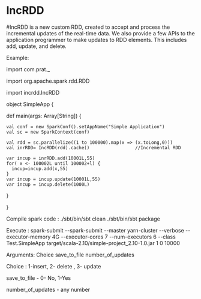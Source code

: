 # IncRDD
#IncRDD is a new custom RDD, created to accept and process the incremental updates of the real-time data. 
We also provide a few APIs to the application programmer to make updates to RDD elements. This includes add, update, and delete.

Example:

import com.prat._

import org.apache.spark.rdd.RDD

import incrdd.IncRDD

object SimpleApp {

 def main(args: Array[String]) {
 
    val conf = new SparkConf().setAppName("Simple Application")
    val sc = new SparkContext(conf)
    
    val rdd = sc.parallelize((1 to 100000).map(x => (x.toLong,0)))   
    val inrRDD= IncRDD(rdd).cache()                 //Incremental RDD

    var incup = inrRDD.add(10001L,55)
    for( x <- 100002L until 100002+l) { 
      incup=incup.add(x,55)
    }
    var incup = incup.update(10001L,55)
    var incup = incup.delete(1000L)
  }
  
}


Compile spark code :
./sbt/bin/sbt clean
./sbt/bin/sbt package

Execute :
spark-submit --spark-submit --master yarn-cluster --verbose --executor-memory 4G --executor-cores 7 --num-executors 6 --class Test.SimpleApp target/scala-2.10/simple-project_2.10-1.0.jar 1 0 10000

Arguments: Choice save_to_file number_of_updates

Choice : 1-insert, 2- delete , 3- update

save_to_file - 0- No, 1-Yes

number_of_updates - any number





